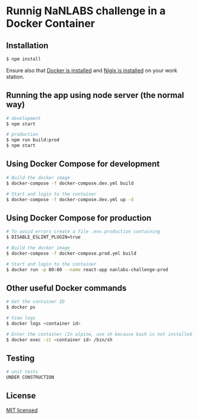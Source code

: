 # Runnig NaNLABS challenge in a Docker Container

## Installation

```bash
$ npm install
```
Ensure also that [Docker is installed](https://docs.docker.com/engine/install) and [Nigix is installed](https://nginx.org/en/docs/install.html) on your work station.

## Running the app using node server (the normal way)

```bash
# development
$ npm start

# production
$ npm run build:prod
$ npm start
```

## Using Docker Compose for development
```sh
# Build the docker image
$ docker-compose -f docker-compose.dev.yml build

# Start and login to the container
$ docker-compose -f docker-compose.dev.yml up -d
```

## Using Docker Compose for production
```sh
# To avoid errors create a file .env.production containing
$ DISABLE_ESLINT_PLUGIN=true

# Build the docker image
$ docker-compose -f docker-compose.prod.yml build

# Start and login to the container
$ docker run -p 80:80 --name react-app nanlabs-challenge-prod
```

## Other useful Docker commands
```sh
# Get the container ID
$ docker ps

# View logs
$ docker logs <container id>

# Enter the container (In alpine, use sh because bash is not installed by default)
$ docker exec -it <container id> /bin/sh
```

## Testing

```bash
# unit tests
UNDER CONSTRUCTION
```

## License
[MIT licensed](LICENSE)


